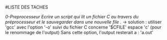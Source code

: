 #LISTE DES TACHES 

*0-Preprocesseur Ecrire un script qui lit un fichier C au travers du préprocesseur et le sauvegarder dans une nouvelle file .*
-> solution : utiliser 'gcc' avec l'option '-o' suivi du fichier C concerne '$CFILE' espace 'c' (pour le renommage de l'output)
Sans cette option, l'output resterait a : 'a.out'


